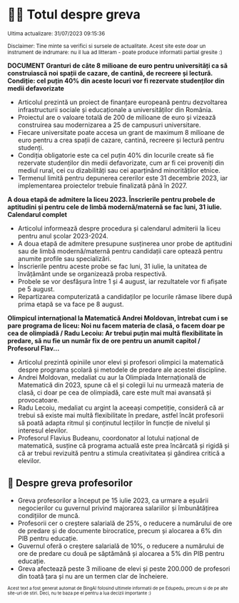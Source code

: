 # 👩‍🏫 Totul despre greva
<sub>Ultima actualizare: 31/07/2023 09:15:36</sub>

<sub>Disclaimer: Tine minte sa verifici si sursele de actualitate. Acest site este doar un instrument de indrumare: nu il lua ad litteram - poate produce informatii partial gresite :)</sub>

**DOCUMENT Granturi de câte 8 milioane de euro pentru universități ca să construiască noi spații de cazare, de cantină, de recreere și lectură. Condiție: cel puțin 40% din aceste locuri vor fi rezervate studenților din medii defavorizate**
- Articolul prezintă un proiect de finanțare europeană pentru dezvoltarea infrastructurii sociale și educaționale a universităților din România.
- Proiectul are o valoare totală de 200 de milioane de euro și vizează construirea sau modernizarea a 25 de campusuri universitare.
- Fiecare universitate poate accesa un grant de maximum 8 milioane de euro pentru a crea spații de cazare, cantină, recreere și lectură pentru studenți.
- Condiția obligatorie este ca cel puțin 40% din locurile create să fie rezervate studenților din medii defavorizate, cum ar fi cei proveniți din mediul rural, cei cu dizabilități sau cei aparținând minorităților etnice.
- Termenul limită pentru depunerea cererilor este 31 decembrie 2023, iar implementarea proiectelor trebuie finalizată până în 2027.

**A doua etapă de admitere la liceu 2023. Înscrierile pentru probele de aptitudini și pentru cele de limbă modernă/maternă se fac luni, 31 iulie. Calendarul complet**
- Articolul informează despre procedura și calendarul admiterii la liceu pentru anul școlar 2023-2024.
- A doua etapă de admitere presupune susținerea unor probe de aptitudini sau de limbă modernă/maternă pentru candidații care optează pentru anumite profile sau specializări.
- Înscrierile pentru aceste probe se fac luni, 31 iulie, la unitatea de învățământ unde se organizează proba respectivă.
- Probele se vor desfășura între 1 și 4 august, iar rezultatele vor fi afișate pe 5 august.
- Repartizarea computerizată a candidaților pe locurile rămase libere după prima etapă se va face pe 8 august.

**Olimpicul internațional la Matematică Andrei Moldovan, întrebat cum i se pare programa de liceu: Noi nu facem materia de clasă, o facem doar pe cea de olimpiadă / Radu Lecoiu: Ar trebui puțin mai multă flexibilitate în predare, să nu fie un număr fix de ore pentru un anumit capitol / Profesorul Flav...**
- Articolul prezintă opiniile unor elevi și profesori olimpici la matematică despre programa școlară și metodele de predare ale acestei discipline.
- Andrei Moldovan, medaliat cu aur la Olimpiada Internațională de Matematică din 2023, spune că el și colegii lui nu urmează materia de clasă, ci doar pe cea de olimpiadă, care este mult mai avansată și provocatoare.
- Radu Lecoiu, medaliat cu argint la aceeași competiție, consideră că ar trebui să existe mai multă flexibilitate în predare, astfel încât profesorii să poată adapta ritmul și conținutul lecțiilor în funcție de nivelul și interesul elevilor.
- Profesorul Flavius Budeanu, coordonator al lotului național de matematică, susține că programa actuală este prea încărcată și rigidă și că ar trebui revizuită pentru a stimula creativitatea și gândirea critică a elevilor.

## 🏫 Despre greva profesorilor
- Greva profesorilor a început pe 15 iulie 2023, ca urmare a eșuării negocierilor cu guvernul privind majorarea salariilor și îmbunătățirea condițiilor de muncă.
- Profesorii cer o creștere salarială de 25%, o reducere a numărului de ore de predare și de documente birocratice, precum și alocarea a 6% din PIB pentru educație.
- Guvernul oferă o creștere salarială de 10%, o reducere a numărului de ore de predare cu două pe săptămână și alocarea a 5% din PIB pentru educație.
- Greva afectează peste 3 milioane de elevi și peste 200.000 de profesori din toată țara și nu are un termen clar de încheiere.


<sub><sub>Acest text a fost generat automat de BingAI folosind ultimele informatii de pe Edupedu, precum si de pe alte site-uri de stiri. Deci, nu te baza pe el pentru a lua decizii importante :)</sub></sub>